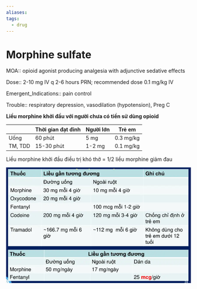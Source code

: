 ```yaml
---
aliases: 
tags:
  - drug
---
```

# Morphine sulfate  
  
MOA:: opioid agonist producing analgesia with adjunctive sedative effects  
  
Dose:: 2-10 mg IV q 2-6 hours PRN; recommended dose 0.1 mg/kg IV  
  
Emergent_Indications:: pain control  
  
Trouble:: respiratory depression, vasodilation (hypotension), Preg C  
  
  
**Liều morphine khởi đầu với người chưa có tiền sử dùng opioid**  
  
  
|         | Thời gian đạt đỉnh | Người lớn | Trẻ em    |  
| ------- | ------------------ | --------- | --------- |  
| Uống    | 60 phút            | 5 mg      | 0.3 mg/kg |  
| TM, TDD | 15-30 phút         | 1-2 mg    | 0.1 mg/kg |  
  
Liều morphine khởi đầu điều trị khó thở = 1/2 liều morphine giảm đau  
  
![Cac opioid khac trong dieu tri giam dau.webp](../../200%20FILES/201%20Image/Cac%20opioid%20khac%20trong%20dieu%20tri%20giam%20dau.webp)
